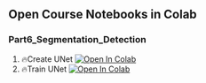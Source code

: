 ## Open Course Notebooks in Colab
### Part6_Segmentation_Detection
1. 🔥Create UNet [![Open In Colab](https://colab.research.google.com/assets/colab-badge.svg)](https://colab.research.google.com/github/TA-aiacademy/course_3.0/blob/main/05_CVCNN/Part6_Segmentation_Detection/01_Create_UNet.ipynb)
2. 🔥Train UNet [![Open In Colab](https://colab.research.google.com/assets/colab-badge.svg)](https://colab.research.google.com/github/TA-aiacademy/course_3.0/blob/main/05_CVCNN/Part6_Segmentation_Detection/02_Train_UNet.ipynb)

